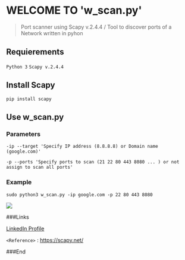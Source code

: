 # WELCOME TO 'w_scan.py'
> Port scanner using Scapy v.2.4.4 / Tool to discover ports of a Network written in pyhon

## Requierements
`Python 3`
`Scapy v.2.4.4`

## Install Scapy
    pip install scapy

## Use w_scan.py
### Parameters
`-ip --target 'Specify IP address (8.8.8.8) or Domain name (google.com)'`

`-p --ports 'Specify ports to scan (21 22 80 443 8080 ... ) or not assign to scan all ports'`

### Example
    sudo python3 w_scan.py -ip google.com -p 22 80 443 8080

![](https://media-exp1.licdn.com/dms/image/C4E22AQG-P9XIadyvzA/feedshare-shrink_2048_1536/0/1658505602081?e=1661385600&v=beta&t=7M-DxKvvviTB5P_G6oo6f5SY0qswQ-pZnSy1O1fepJ8)


###Links

[LinkedIn Profile](https://www.linkedin.com/in/walther-galan-vite-700932235/ "Perfil Linkdln")

`<Reference>` : <https://scapy.net/>

###End
